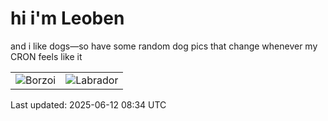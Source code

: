 # hi i'm Leoben

and i like dogs—so have some random dog pics that change whenever my CRON feels like it

|  |  |
|--------|----------|
| ![Borzoi](https://random-dog-vercel.vercel.app/api/random-borzoi?v=1749717257) | ![Labrador](https://random-dog-vercel.vercel.app/api/random-labrador?v=1749717257) |

Last updated: 2025-06-12 08:34 UTC
